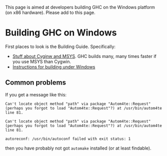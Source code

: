 
This page is aimed at developers building GHC on the Windows platform (on x86 hardware).  Please add to this page.

# Building GHC on Windows


First places to look is the Building Guide.  Specifically:

- [Stuff about Cyginw and MSYS](http://www.haskell.org/ghc/docs/latest/html/building/platforms.html#cygwin-and-mingw).  GHC builds many, many times faster if you use MSYS than Cygwin.
- [Instructions for building under Windows](http://www.haskell.org/ghc/docs/latest/html/building/winbuild.html)

## Common problems


If you get a message like this:

```wiki
Can't locate object method "path" via package "Autom4te::Request" (perhaps you forgot to load "Autom4te::Request"?) at /usr/bin/autom4te line 81.

Can't locate object method "path" via package "Autom4te::Request" (perhaps you forgot to load "Autom4te::Request"?) at /usr/bin/autom4te line 81.

autoreconf: /usr/bin/autoconf failed with exit status: 1
```


then you have probably not got `automake` installed (or at least findable).
